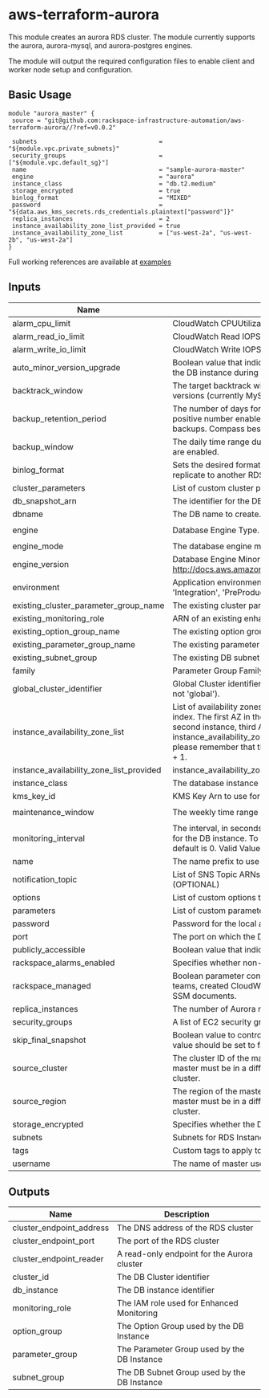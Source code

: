 # aws-terraform-aurora

This module creates an aurora RDS cluster.  The module currently supports the aurora, aurora-mysql, and aurora-postgres engines.

The module will output the required configuration files to enable client and worker node setup and configuration.

## Basic Usage

```
module "aurora_master" {
 source = "git@github.com:rackspace-infrastructure-automation/aws-terraform-aurora//?ref=v0.0.2"

 subnets                                  = "${module.vpc.private_subnets}"
 security_groups                          = ["${module.vpc.default_sg}"]
 name                                     = "sample-aurora-master"
 engine                                   = "aurora"
 instance_class                           = "db.t2.medium"
 storage_encrypted                        = true
 binlog_format                            = "MIXED"
 password                                 = "${data.aws_kms_secrets.rds_credentials.plaintext["password"]}"
 replica_instances                        = 2
 instance_availability_zone_list_provided = true
 instance_availability_zone_list          = ["us-west-2a", "us-west-2b", "us-west-2a"]
}
```

Full working references are available at [examples](examples)

## Inputs

| Name | Description | Type | Default | Required |
|------|-------------|:----:|:-----:|:-----:|
| alarm\_cpu\_limit | CloudWatch CPUUtilization Threshold | string | `"60"` | no |
| alarm\_read\_io\_limit | CloudWatch Read IOPSLimit Threshold | string | `"100000"` | no |
| alarm\_write\_io\_limit | CloudWatch Write IOPSLimit Threshold | string | `"100000"` | no |
| auto\_minor\_version\_upgrade | Boolean value that indicates that minor engine upgrades will be applied automatically to the DB instance during the maintenance window | string | `"true"` | no |
| backtrack\_window | The target backtrack window, in seconds.  Defaults to 1 day. Setting only affects supported versions (currently MySQL 5.6). | string | `"86400"` | no |
| backup\_retention\_period | The number of days for which automated backups are retained. Setting this parameter to a positive number enables backups. Setting this parameter to 0 disables automated backups. Compass best practice is 30 or more days. | string | `"35"` | no |
| backup\_window | The daily time range during which automated backups are created if automated backups are enabled. | string | `"05:00-06:00"` | no |
| binlog\_format | Sets the desired format. Defaults to OFF. Should be set to MIXED if this Aurora cluster will replicate to another RDS Instance or cluster. Ignored for aurora-postgresql engine | string | `"OFF"` | no |
| cluster\_parameters | List of custom cluster parameters to apply to the parameter group. | list | `<list>` | no |
| db\_snapshot\_arn | The identifier for the DB cluster snapshot from which you want to restore. | string | `""` | no |
| dbname | The DB name to create. If omitted, no database is created initially | string | `""` | no |
| engine | Database Engine Type.  Allowed values: aurora-mysql, aurora, aurora-postgresql | string | `"aurora-mysql"` | no |
| engine\_mode | The database engine mode. Allowed values: provisioned and global(aurora engine only). | string | `"provisioned"` | no |
| engine\_version | Database Engine Minor Version http://docs.aws.amazon.com/AmazonRDS/latest/APIReference/API_CreateDBInstance.html | string | `""` | no |
| environment | Application environment for which this network is being created. one of: ('Development', 'Integration', 'PreProduction', 'Production', 'QA', 'Staging', 'Test') | string | `"Development"` | no |
| existing\_cluster\_parameter\_group\_name | The existing cluster parameter group to use for this instance. (OPTIONAL) | string | `""` | no |
| existing\_monitoring\_role | ARN of an existing enhanced monitoring role to use for this instance. (OPTIONAL) | string | `""` | no |
| existing\_option\_group\_name | The existing option group to use for this instance. (OPTIONAL) | string | `""` | no |
| existing\_parameter\_group\_name | The existing parameter group to use for this instance. (OPTIONAL) | string | `""` | no |
| existing\_subnet\_group | The existing DB subnet group to use for this cluster (OPTIONAL) | string | `""` | no |
| family | Parameter Group Family Name (ex. aurora5.6, aurora-postgresql9.6, aurora-mysql5.7) | string | `""` | no |
| global\_cluster\_identifier | Global Cluster identifier. Property of aws_rds_global_cluster (Ignored if engine_mode is not 'global'). | string | `""` | no |
| instance\_availability\_zone\_list | List of availability zones to place each aurora instance. Availability zone assignment is by index. The first AZ in the list is assigned to the first instance,  second AZ in the list to the second instance, third AZ in the list to the third instance, etc. Variable instance_availability_zone_list_provided must be set to be able to  provide list of AZs. Also please remember that the number of AZs specified here should equal to replica_instances + 1. | list | `<list>` | no |
| instance\_availability\_zone\_list\_provided | instance_availability_zone_list has been provided with a list of AZs per instance. | string | `"false"` | no |
| instance\_class | The database instance type. | string | n/a | yes |
| kms\_key\_id | KMS Key Arn to use for storage encryption. (OPTIONAL) | string | `""` | no |
| maintenance\_window | The weekly time range (in UTC) during which system maintenance can occur. | string | `"Sun:07:00-Sun:08:00"` | no |
| monitoring\_interval | The interval, in seconds, between points when Enhanced Monitoring metrics are collected for the DB instance. To disable collecting Enhanced Monitoring metrics, specify 0. The default is 0. Valid Values: 0, 1, 5, 10, 15, 30, 60. | string | `"0"` | no |
| name | The name prefix to use for the resources created in this module. | string | n/a | yes |
| notification\_topic | List of SNS Topic ARNs to use for customer notifications from CloudWatch alarms. (OPTIONAL) | list | `<list>` | no |
| options | List of custom options to apply to the option group. | list | `<list>` | no |
| parameters | List of custom parameters to apply to the parameter group. | list | `<list>` | no |
| password | Password for the local administrator account. | string | n/a | yes |
| port | The port on which the DB accepts connections | string | `""` | no |
| publicly\_accessible | Boolean value that indicates whether the database instances are Internet-facing. | string | `"false"` | no |
| rackspace\_alarms\_enabled | Specifies whether non-emergency rackspace alarms will create a ticket. | string | `"false"` | no |
| rackspace\_managed | Boolean parameter controlling if instance will be fully managed by Rackspace support teams, created CloudWatch alarms that generate tickets, and utilize Rackspace managed SSM documents. | string | `"true"` | no |
| replica\_instances | The number of Aurora replica instances to create.  This can range from 0 to 15. | string | `"1"` | no |
| security\_groups | A list of EC2 security groups to assign to this resource | list | n/a | yes |
| skip\_final\_snapshot | Boolean value to control if the DB Cluster will take a final snapshot when destroyed.  This value should be set to false if a final snapshot is desired. | string | `"false"` | no |
| source\_cluster | The cluster ID of the master Aurora cluster that will replicate to the created cluster. The master must be in a different region. Leave this parameter blank to create a master Aurora cluster. | string | `""` | no |
| source\_region | The region of the master Aurora cluster that will replicate to the created cluster. The master must be in a different region. Leave this parameter blank to create a master Aurora cluster. | string | `""` | no |
| storage\_encrypted | Specifies whether the DB instance is encrypted | string | `"false"` | no |
| subnets | Subnets for RDS Instances | list | n/a | yes |
| tags | Custom tags to apply to all resources. | map | `<map>` | no |
| username | The name of master user for the client DB instance. | string | `"dbadmin"` | no |

## Outputs

| Name | Description |
|------|-------------|
| cluster\_endpoint\_address | The DNS address of the RDS cluster |
| cluster\_endpoint\_port | The port of the RDS cluster |
| cluster\_endpoint\_reader | A read-only endpoint for the Aurora cluster |
| cluster\_id | The DB Cluster identifier |
| db\_instance | The DB instance identifier |
| monitoring\_role | The IAM role used for Enhanced Monitoring |
| option\_group | The Option Group used by the DB Instance |
| parameter\_group | The Parameter Group used by the DB Instance |
| subnet\_group | The DB Subnet Group used by the DB Instance |

